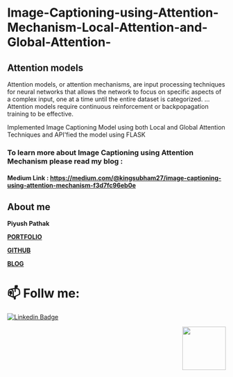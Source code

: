 # Image-Captioning-using-Attention-Mechanism-Local-Attention-and-Global-Attention-

## Attention models
Attention models, or attention mechanisms, are input processing techniques for neural networks that allows the network to focus on specific aspects of a complex input, one at a time until the entire dataset is categorized. ... Attention models require continuous reinforcement or backpopagation training to be effective.

Implemented Image Captioning Model using both Local and Global Attention Techniques and API'fied the model using FLASK

### To learn more about Image Captioning using Attention Mechanism please read my blog : 
#### Medium Link : https://medium.com/@kingsubham27/image-captioning-using-attention-mechanism-f3d7fc96eb0e


 ## About me

**Piyush Pathak**

[**PORTFOLIO**](https://anirudhrapathak3.wixsite.com/piyush)

[**GITHUB**](https://github.com/piyushpathak03)

[**BLOG**](https://medium.com/@piyushpathak03)


# 📫 Follw me: 

[![Linkedin Badge](https://img.shields.io/badge/-PiyushPathak-blue?style=flat-square&logo=Linkedin&logoColor=white&link=https://www.linkedin.com/in/piyushpathak03/)](https://www.linkedin.com/in/piyushpathak03/)

<p  align="right"><img height="100" src = "https://media.giphy.com/media/l3URDstnIjBNY7rwLB/giphy.gif"></p>

